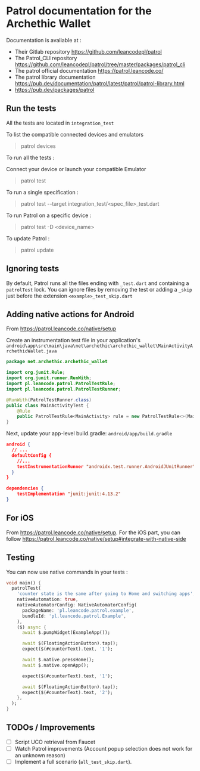 # Patrol documentation for the Archethic Wallet

Documentation is avaliable at :

- Their Gitlab repository https://github.com/leancodepl/patrol
- The Patrol_CLI repository https://github.com/leancodepl/patrol/tree/master/packages/patrol_cli
- The patrol official documentation https://patrol.leancode.co/
- The patrol library documentation https://pub.dev/documentation/patrol/latest/patrol/patrol-library.html
- https://pub.dev/packages/patrol

## Run the tests

All the tests are located in `integration_test`

To list the compatible connected devices and emulators

> patrol devices

To run all the tests :

Connect your device or launch your compatible Emulator

> patrol test

To run a single specification :

> patrol test --target integration_test/<spec_file>_test.dart

To run Patrol on a specific device :

> patrol test -D <device_name>

To update Patrol :

> patrol update

## Ignoring tests

By default, Patrol runs all the files ending with `_test.dart` and containing a `patrolTest` lock. You can ignore files by removing the test or adding a `_skip` just before the extension `<example>_test_skip.dart`

## Adding native actions for Android

From https://patrol.leancode.co/native/setup

Create an instrumentation test file in your application's `android\app\src\main\java\net\archethic\archethic_wallet\MainActivityArchethicWallet.java`

```java
package net.archethic.archethic_wallet

import org.junit.Rule;
import org.junit.runner.RunWith;
import pl.leancode.patrol.PatrolTestRule;
import pl.leancode.patrol.PatrolTestRunner;

@RunWith(PatrolTestRunner.class)
public class MainActivityTest {
    @Rule
    public PatrolTestRule<MainActivity> rule = new PatrolTestRule<>(MainActivity.class);
}
```

Next, update your app-level build.gradle:
`android/app/build.gradle`

```json
android {
  // ...
  defaultConfig {
    //...
    testInstrumentationRunner "androidx.test.runner.AndroidJUnitRunner"
  }
}

dependencies {
    testImplementation "junit:junit:4.13.2"
}
```

## For iOS

From https://patrol.leancode.co/native/setup.
For the iOS part, you can follow https://patrol.leancode.co/native/setup#integrate-with-native-side

## Testing

You can now use native commands in your tests :

```dart
void main() {
  patrolTest(
    'counter state is the same after going to Home and switching apps',
    nativeAutomation: true,
    nativeAutomatorConfig: NativeAutomatorConfig(
      packageName: 'pl.leancode.patrol.example',
      bundleId: 'pl.leancode.patrol.Example',
    ),
    ($) async {
      await $.pumpWidget(ExampleApp());

      await $(FloatingActionButton).tap();
      expect($(#counterText).text, '1');

      await $.native.pressHome();
      await $.native.openApp();

      expect($(#counterText).text, '1');

      await $(FloatingActionButton).tap();
      expect($(#counterText).text, '2');
    },
  );
}
```

## TODOs / Improvements

- [ ] Script UCO retrieval from Faucet
- [ ] Watch Patrol improvements (Account popup selection does not work for an unknown reason)
- [ ] Implement a full scenario (`all_test_skip.dart`).
